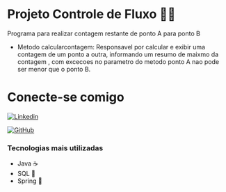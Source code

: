 # Projeto Controle de Fluxo  👋📖


Programa  para realizar contagem restante de ponto A para ponto B

- Metodo calcularcontagem: Responsavel por calcular e exibir  uma contagem de um ponto a outra, informando um resumo de maixmo da contagem , com excecoes no parametro do metodo ponto A nao pode ser menor que o ponto B.

# Conecte-se comigo

[![Linkedin](https://img.shields.io/badge/LinkedIn-0077B5?style=for-the-badge&logo=linkedin&logoColor=white)](https://www.linkedin.com/in/marlon-maia-676b85145/)

[![GitHub](https://img.shields.io/badge/GitHub-100000?style=for-the-badge&logo=github&logoColor=white)](https://github.com/marlonmaiaa)



### Tecnologias mais utilizadas 

- Java ☕  
- SQL  🐬  
- Spring 📖  
